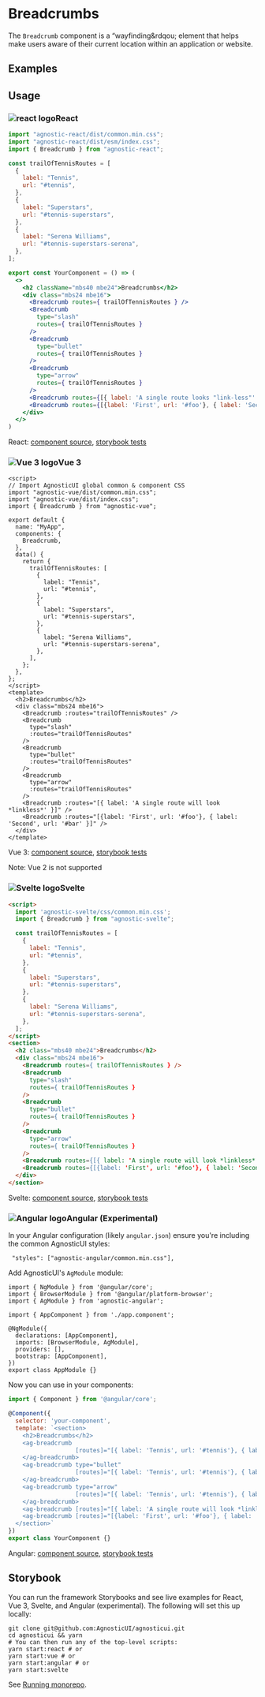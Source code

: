 # Breadcrumbs

The `Breadcrumb` component is a &ldquo;wayfinding&rdqou; element that helps make users aware of their current location within an application or website.

<div class="mbs24"></div>

## Examples

<div class="mbe24"></div>

<BreadcrumbExamples />

<script>
import BreadcrumbExamples from '../../components/BreadcrumbExamples.vue'
import { Alert } from "agnostic-vue";

export default {
  components: { Alert, BreadcrumbExamples }
}
</script>

<div class="mbe32"></div>

## Usage

<div class="flex">
  <h3 id="react" tabindex="-1">
    <img src="/images/React-icon.svg" alt="react logo">React
  </h3>
</div>

```jsx
import "agnostic-react/dist/common.min.css";
import "agnostic-react/dist/esm/index.css";
import { Breadcrumb } from "agnostic-react";

const trailOfTennisRoutes = [
  {
    label: "Tennis",
    url: "#tennis",
  },
  {
    label: "Superstars",
    url: "#tennis-superstars",
  },
  {
    label: "Serena Williams",
    url: "#tennis-superstars-serena",
  },
];

export const YourComponent = () => (
  <>
    <h2 className="mbs40 mbe24">Breadcrumbs</h2>
    <div class="mbs24 mbe16">
      <Breadcrumb routes={ trailOfTennisRoutes } />
      <Breadcrumb
        type="slash"
        routes={ trailOfTennisRoutes }
      />
      <Breadcrumb
        type="bullet"
        routes={ trailOfTennisRoutes }
      />
      <Breadcrumb
        type="arrow"
        routes={ trailOfTennisRoutes }
      />
      <Breadcrumb routes={[{ label: 'A single route looks "link-less"' }]} />
      <Breadcrumb routes={[{label: 'First', url: '#foo'}, { label: 'Second', url: '#bar' }]} />
    </div>
  </>
)
```

React: [component source](https://github.com/AgnosticUI/agnosticui/blob/master/agnostic-react/src/Breadcrumb.tsx), [storybook tests](https://github.com/AgnosticUI/agnosticui/blob/master/agnostic-react/src/stories/Breadcrumb.stories.tsx)

<div class="mbe32"></div>

<div class="flex">
  <h3 id="vue-3" tabindex="-1">
    <img src="/images/Vue-icon.svg" alt="Vue 3 logo">Vue 3
  </h3>
</div>

```vue
<script>
// Import AgnosticUI global common & component CSS
import "agnostic-vue/dist/common.min.css";
import "agnostic-vue/dist/index.css";
import { Breadcrumb } from "agnostic-vue";

export default {
  name: "MyApp",
  components: {
    Breadcrumb,
  },
  data() {
    return {
      trailOfTennisRoutes: [
        {
          label: "Tennis",
          url: "#tennis",
        },
        {
          label: "Superstars",
          url: "#tennis-superstars",
        },
        {
          label: "Serena Williams",
          url: "#tennis-superstars-serena",
        },
      ],
    };
  },
};
</script>
<template>
  <h2>Breadcrumbs</h2>
  <div class="mbs24 mbe16">
    <Breadcrumb :routes="trailOfTennisRoutes" />
    <Breadcrumb
      type="slash"
      :routes="trailOfTennisRoutes"
    />
    <Breadcrumb
      type="bullet"
      :routes="trailOfTennisRoutes"
    />
    <Breadcrumb
      type="arrow"
      :routes="trailOfTennisRoutes"
    />
    <Breadcrumb :routes="[{ label: 'A single route will look *linkless*' }]" />
    <Breadcrumb :routes="[{label: 'First', url: '#foo'}, { label: 'Second', url: '#bar' }]" />
  </div>
</template>
```


Vue 3: [component source](https://github.com/AgnosticUI/agnosticui/blob/master/agnostic-vue/src/components/Breadcrumb.vue), [storybook tests](https://github.com/AgnosticUI/agnosticui/blob/master/agnostic-vue/src/stories/Breadcrumb.stories.js)

<div class="mbe24"></div>

<Alert type="warning">Note: Vue 2 is not supported</Alert>

<div class="mbe32"></div>

<div class="flex">
  <h3 id="svelte" tabindex="-1">
    <img src="/images/Svelte-icon.svg" alt="Svelte logo">Svelte
  </h3>
</div>

```html
<script>
  import 'agnostic-svelte/css/common.min.css';
  import { Breadcrumb } from "agnostic-svelte";

  const trailOfTennisRoutes = [
    {
      label: "Tennis",
      url: "#tennis",
    },
    {
      label: "Superstars",
      url: "#tennis-superstars",
    },
    {
      label: "Serena Williams",
      url: "#tennis-superstars-serena",
    },
  ];
</script>
<section>
  <h2 class="mbs40 mbe24">Breadcrumbs</h2>
  <div class="mbs24 mbe16">
    <Breadcrumb routes={ trailOfTennisRoutes } />
    <Breadcrumb
      type="slash"
      routes={ trailOfTennisRoutes }
    />
    <Breadcrumb
      type="bullet"
      routes={ trailOfTennisRoutes }
    />
    <Breadcrumb
      type="arrow"
      routes={ trailOfTennisRoutes }
    />
    <Breadcrumb routes={[{ label: 'A single route will look *linkless*' }]} />
    <Breadcrumb routes={[{label: 'First', url: '#foo'}, { label: 'Second', url: '#bar' }]} />
  </div>
</section>
```

Svelte: [component source](https://github.com/AgnosticUI/agnosticui/blob/master/agnostic-svelte/src/lib/components/Breadcrumb/Breadcrumb.svelte), [storybook tests](https://github.com/AgnosticUI/agnosticui/blob/master/agnostic-svelte/src/lib/components/Breadcrumb/Breadcrumb.stories.js)

<div class="flex">
  <h3 id="angular" tabindex="-1">
    <img src="/images/Angular-icon.svg" alt="Angular logo">Angular (Experimental)
  </h3>
</div>

In your Angular configuration (likely `angular.json`) ensure you're including
the common AgnosticUI styles:

<div class="mbe16"></div>

` "styles": ["agnostic-angular/common.min.css"],`

<div class="mbe24"></div>

Add AgnosticUI's `AgModule` module:

```js{3,9}
import { NgModule } from '@angular/core';
import { BrowserModule } from '@angular/platform-browser';
import { AgModule } from 'agnostic-angular';

import { AppComponent } from './app.component';

@NgModule({
  declarations: [AppComponent],
  imports: [BrowserModule, AgModule],
  providers: [],
  bootstrap: [AppComponent],
})
export class AppModule {}
```

Now you can use in your components:

```js
import { Component } from '@angular/core';

@Component({
  selector: 'your-component',
  template: `<section>
    <h2>Breadcrumbs</h2>
    <ag-breadcrumb
                   [routes]="[{ label: 'Tennis', url: '#tennis'}, { label: 'Superstars', url: '#tennis-superstars' }, { label: 'Serena Williams', url: '#tennis-superstars-serena' }]">
    </ag-breadcrumb>
    <ag-breadcrumb type="bullet"
                   [routes]="[{ label: 'Tennis', url: '#tennis'}, { label: 'Superstars', url: '#tennis-superstars' }, { label: 'Serena Williams', url: '#tennis-superstars-serena' }]">
    </ag-breadcrumb>
    <ag-breadcrumb type="arrow"
                   [routes]="[{ label: 'Tennis', url: '#tennis'}, { label: 'Superstars', url: '#tennis-superstars' }, { label: 'Serena Williams', url: '#tennis-superstars-serena' }]">
    </ag-breadcrumb>
    <ag-breadcrumb [routes]="[{ label: 'A single route will look *linkless*' }]"></ag-breadcrumb>
    <ag-breadcrumb [routes]="[{label: 'First', url: '#foo'}, { label: 'Second', url: '#bar' }]"></ag-breadcrumb>
  </section>`
})
export class YourComponent {}
```


Angular: [component source](https://github.com/AgnosticUI/agnosticui/blob/master/agnostic-angular/libs/ag/src/lib/Breadcrumb.component.ts), [storybook tests](https://github.com/AgnosticUI/agnosticui/blob/master/agnostic-angular/libs/ag/src/lib/Breadcrumb.component.stories.ts)

<div class="mbe32"></div>

## Storybook

You can run the framework Storybooks and see live examples for React, Vue 3, Svelte, and Angular (experimental). The following will set this up locally:

```shell
git clone git@github.com:AgnosticUI/agnosticui.git
cd agnosticui && yarn
# You can then run any of the top-level scripts:
yarn start:react # or
yarn start:vue # or
yarn start:angular # or
yarn start:svelte
```

See [Running monorepo](https://github.com/AgnosticUI/agnosticui/blob/master/CONTRIBUTING.md#running-monorepo).
